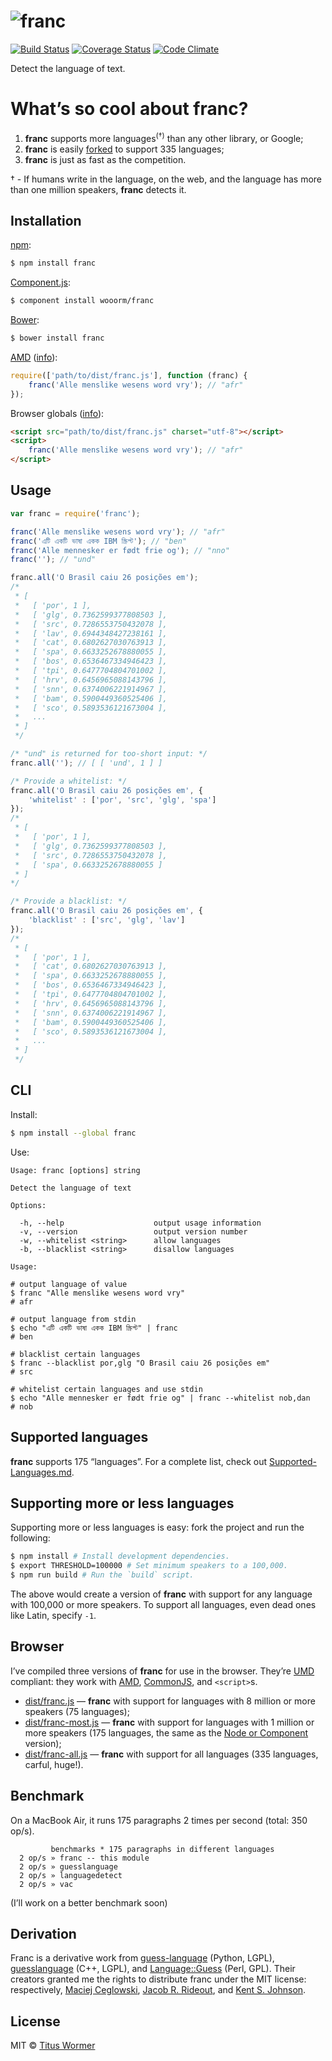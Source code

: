 # ![franc](https://cdn.rawgit.com/wooorm/franc/master/logo.svg)

[![Build Status](https://img.shields.io/travis/wooorm/franc.svg?style=flat)](https://travis-ci.org/wooorm/franc) [![Coverage Status](https://img.shields.io/coveralls/wooorm/franc.svg?style=flat)](https://coveralls.io/r/wooorm/franc?branch=master) [![Code Climate](http://img.shields.io/codeclimate/github/wooorm/franc.svg?style=flat)](https://codeclimate.com/github/wooorm/franc)

Detect the language of text.

# What’s so cool about franc?

1. **franc** supports more languages<sup>(†)</sup> than any other library, or Google;
2. **franc** is easily [forked](#supporting-more-or-less-languages) to support 335 languages;
3. **franc** is just as fast as the competition.

† - If humans write in the language, on the web, and the language has more than one million speakers, **franc** detects it.

## Installation

[npm](https://docs.npmjs.com/cli/install):

```bash
$ npm install franc
```

[Component.js](https://github.com/componentjs/component):

```bash
$ component install wooorm/franc
```

[Bower](http://bower.io/#install-packages):

```bash
$ bower install franc
```

[AMD](http://requirejs.org/docs/whyamd.html#amd) ([info](#browser)):

```javascript
require(['path/to/dist/franc.js'], function (franc) {
    franc('Alle menslike wesens word vry'); // "afr"
});
```

Browser globals ([info](#browser)):

```html
<script src="path/to/dist/franc.js" charset="utf-8"></script>
<script>
    franc('Alle menslike wesens word vry'); // "afr"
</script>
```

## Usage

```javascript
var franc = require('franc');

franc('Alle menslike wesens word vry'); // "afr"
franc('এটি একটি ভাষা একক IBM স্ক্রিপ্ট'); // "ben"
franc('Alle mennesker er født frie og'); // "nno"
franc(''); // "und"

franc.all('O Brasil caiu 26 posições em');
/*
 * [
 *   [ 'por', 1 ],
 *   [ 'glg', 0.7362599377808503 ],
 *   [ 'src', 0.7286553750432078 ],
 *   [ 'lav', 0.6944348427238161 ],
 *   [ 'cat', 0.6802627030763913 ],
 *   [ 'spa', 0.6633252678880055 ],
 *   [ 'bos', 0.6536467334946423 ],
 *   [ 'tpi', 0.6477704804701002 ],
 *   [ 'hrv', 0.6456965088143796 ],
 *   [ 'snn', 0.6374006221914967 ],
 *   [ 'bam', 0.5900449360525406 ],
 *   [ 'sco', 0.5893536121673004 ],
 *   ...
 * ]
 */

/* "und" is returned for too-short input: */
franc.all(''); // [ [ 'und', 1 ] ]

/* Provide a whitelist: */
franc.all('O Brasil caiu 26 posições em', {
    'whitelist' : ['por', 'src', 'glg', 'spa']
});
/*
 * [
 *   [ 'por', 1 ],
 *   [ 'glg', 0.7362599377808503 ],
 *   [ 'src', 0.7286553750432078 ],
 *   [ 'spa', 0.6633252678880055 ]
 * ]
*/

/* Provide a blacklist: */
franc.all('O Brasil caiu 26 posições em', {
    'blacklist' : ['src', 'glg', 'lav']
});
/*
 * [
 *   [ 'por', 1 ],
 *   [ 'cat', 0.6802627030763913 ],
 *   [ 'spa', 0.6633252678880055 ],
 *   [ 'bos', 0.6536467334946423 ],
 *   [ 'tpi', 0.6477704804701002 ],
 *   [ 'hrv', 0.6456965088143796 ],
 *   [ 'snn', 0.6374006221914967 ],
 *   [ 'bam', 0.5900449360525406 ],
 *   [ 'sco', 0.5893536121673004 ],
 *   ...
 * ]
 */
```

## CLI

Install:

```bash
$ npm install --global franc
```

Use:

```text
Usage: franc [options] string

Detect the language of text

Options:

  -h, --help                    output usage information
  -v, --version                 output version number
  -w, --whitelist <string>      allow languages
  -b, --blacklist <string>      disallow languages

Usage:

# output language of value
$ franc "Alle menslike wesens word vry"
# afr

# output language from stdin
$ echo "এটি একটি ভাষা একক IBM স্ক্রিপ্ট" | franc
# ben

# blacklist certain languages
$ franc --blacklist por,glg "O Brasil caiu 26 posições em"
# src

# whitelist certain languages and use stdin
$ echo "Alle mennesker er født frie og" | franc --whitelist nob,dan
# nob
```

## Supported languages

**franc** supports 175 “languages”. For a complete list, check out [Supported-Languages.md](Supported-Languages.md).

## Supporting more or less languages

Supporting more or less languages is easy: fork the project and run the following:

```bash
$ npm install # Install development dependencies.
$ export THRESHOLD=100000 # Set minimum speakers to a 100,000.
$ npm run build # Run the `build` script.
```

The above would create a version of **franc** with support for any language with 100,000 or more speakers. To support all languages, even dead ones like Latin, specify `-1`.

## Browser

I’ve compiled three versions of **franc** for use in the browser. They’re [UMD](http://ryanflorence.com/2013/es6-modules-and-browser-app-delivery/) compliant: they work with [AMD](https://github.com/amdjs/amdjs-api/blob/master/AMD.md), [CommonJS](http://www.commonjs.org), and `<script>`s.

- [dist/franc.js](dist/franc.js) — **franc** with support for languages with 8 million or more speakers (75 languages);
- [dist/franc-most.js](dist/franc-most.js) — **franc** with support for languages with 1 million or more speakers (175 languages, the same as the [Node or Component](Supported-Languages.md) version);
- [dist/franc-all.js](dist/franc-all.js) — **franc** with support for all languages (335 languages, carful, huge!).

## Benchmark

On a MacBook Air, it runs 175 paragraphs 2 times per second (total: 350 op/s).

```text
         benchmarks * 175 paragraphs in different languages
  2 op/s » franc -- this module
  2 op/s » guesslanguage
  2 op/s » languagedetect
  2 op/s » vac
```

(I’ll work on a better benchmark soon)

## Derivation

Franc is a derivative work from [guess-language](http://code.google.com/p/guess-language/) (Python, LGPL), [guesslanguage](http://websvn.kde.org/branches/work/sonnet-refactoring/common/nlp/guesslanguage.cpp?view=markup) (C++, LGPL), and [Language::Guess](http://web.archive.org/web/20090228163219/http://languid.cantbedone.org/) (Perl, GPL). Their creators granted me the rights to distribute franc under the MIT license: respectively, [Maciej Ceglowski](https://github.com/wooorm/franc/issues/6#issuecomment-59669191), [Jacob R. Rideout](https://github.com/wooorm/franc/issues/6#issuecomment-60196819), and [Kent S. Johnson](https://github.com/wooorm/franc/issues/6#issuecomment-59936827).

## License

MIT © [Titus Wormer](http://wooorm.com)
